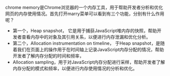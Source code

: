 chrome memory是Chrome浏览器的一个内存工具，用于帮助开发者分析和优化网页的内存使用情况。首先打开marry菜单可以看到有三个功能，分别有什么作用呢？
- 第一个，Heap snapshot， 它是用于捕获JavaScript堆内存的快照，帮助开发者查看内存中的对象及其引用关系，以便进行内存泄漏和优化分析。
- 第二个，Allocation instrumentation on timeline， 于Heap snapshot，是随着我们在页面上的操作用于在时间轴上记录JavaScript内存分配的情况，帮助开发者了解内存分配的时间和频率，
- Allocation sampling，用于对JavaScript内存分配进行采样，帮助开发者了解内存分配的模式和频率，以便进行内存使用情况的分析和优化。

   